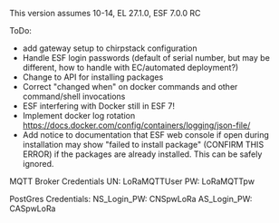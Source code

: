 This version assumes 10-14, EL 27.1.0, ESF 7.0.0 RC

ToDo:
* add gateway setup to chirpstack configuration
* Handle ESF login passwords (default of serial number, but may be different, how to handle with EC/automated deployment?)
* Change to API for installing packages
* Correct "changed when" on docker commands and other command/shell invocations  
* ESF interfering with Docker still in ESF 7!
* Implement docker log rotation https://docs.docker.com/config/containers/logging/json-file/
* Add notice to documentation that ESF web console if open during installation may show "failed to install package" (CONFIRM THIS ERROR) if the packages are already installed. This can be safely ignored. 

MQTT Broker Credentials
UN: LoRaMQTTUser
PW: LoRaMQTTpw

PostGres Credentials:
NS_Login_PW: CNSpwLoRa
AS_Login_PW: CASpwLoRa

